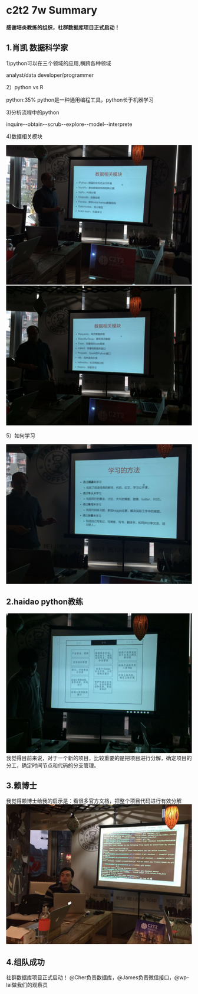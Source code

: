 # c2t2 7w Summary


**感谢培炎教练的组织，社群数据库项目正式启动！**

## 1.肖凯 数据科学家
1)python可以在三个领域的应用,横跨各种领域

analyst/data developer/programmer

2）python vs R

python:35% python是一种通用编程工具，python长于机器学习

3)分析流程中的python

inquire--obtain--scrub--explore--model--interprete

4)数据相关模块

![](data1.jpg)
![](data2.jpg)

5）如何学习

![](learn1.jpg)



## 2.haidao  python教练

![](haidao.jpg)
我觉得目前来说，对于一个新的项目，比较重要的是把项目进行分解，确定项目的分工，确定时间节点和代码的分支管理。



## 3.赖博士
我觉得赖博士给我的启示是：看很多官方文档，把整个项目代码进行有效分解
![](lai.jpg)



## 4.组队成功
社群数据库项目正式启动！
@Cher负责数据库，@James负责微信接口，@wp-lai做我们的观察员



















